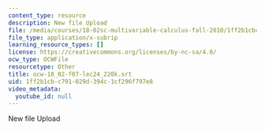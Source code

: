 ```yaml
---
content_type: resource
description: New file Upload
file: /media/courses/18-02sc-multivariable-calculus-fall-2010/1ff2b1cbc791029d394c1cf296f797e8_ocw-18_02-f07-lec24_220k.srt
file_type: application/x-subrip
learning_resource_types: []
license: https://creativecommons.org/licenses/by-nc-sa/4.0/
ocw_type: OCWFile
resourcetype: Other
title: ocw-18_02-f07-lec24_220k.srt
uid: 1ff2b1cb-c791-029d-394c-1cf296f797e8
video_metadata:
  youtube_id: null
---
```

New file Upload